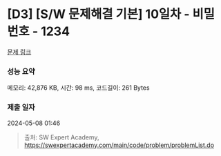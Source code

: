 # [D3] [S/W 문제해결 기본] 10일차 - 비밀번호 - 1234 

[문제 링크](https://swexpertacademy.com/main/code/problem/problemDetail.do?contestProbId=AV14_DEKAJcCFAYD) 

### 성능 요약

메모리: 42,876 KB, 시간: 98 ms, 코드길이: 261 Bytes

### 제출 일자

2024-05-08 01:46



> 출처: SW Expert Academy, https://swexpertacademy.com/main/code/problem/problemList.do